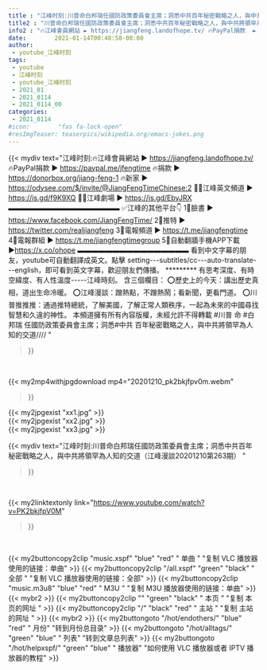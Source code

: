 ```yaml
---
title : "江峰时刻:川普命白邦瑞任國防政策委員會主席；洞悉中共百年秘密戰略之人，與中共將領罕為人知的交道（江峰漫談20201210第263期） "
title2 : "川普命白邦瑞任國防政策委員會主席；洞悉中共百年秘密戰略之人，與中共將領罕為人知的交道（江峰漫談20201210第263期） "
info2 : "🔥江峰會員網站 ► https://jiangfeng.landofhope.tv/ 🔥PayPal捐款  ► https://paypal.me/jfengtime 🔥捐款 ► https://donorbox.org/jiang-feng-1 🔥新家  ► https://odysee.com/$/invite/@JiangFengTimeChinese:2 🦸‍♂️️江峰英文頻道 ► https://is.gd/f9K9XQ 🦸‍♂️️江峰劇場 ► https://is.gd/EbyJRX ▬▬▬▬▬▬▬▬▬▬▬▬▬▬▬▬ ✅江峰的其他平台👇  1⃣臉書          ► https://www.facebook.com/JiangFengTime/  2⃣推特          ► https://twitter.com/realjiangfeng  3⃣電報頻道   ►  https://t.me/jiangfengtime  4⃣電報群組   ► https://t.me/jiangfengtimegroup  5⃣自動翻牆手機APP下載    ►https://x.co/ohope  ▬▬▬▬▬▬▬▬▬▬▬▬▬▬▬▬ 看到中文字幕的朋友，youtube可自動翻譯成英文。點擊 setting---subtitles/cc---auto-translate---english，即可看到英文字幕，歡迎朋友們傳播。                                                    ********* 有思考深度、有時空緯度、有人性溫度-----江峰時刻。 含三個欄目： ⭕️歷史上的今天：講出歷史真相，道出生命冷暖。 ⭕️江峰漫談：蹭熱點，不蹭熱鬧；看新聞，更看門道。 ⭕️川普推推推：通過推特總統，了解美國，了解正常人類秩序，一起為未來的中國尋找智慧和久違的神性。 本頻道擁有所有內容版權，未經允許不得轉載 #川普 命 #白邦瑞 任國防政策委員會主席；洞悉#中共 百年秘密戰略之人，與中共將領罕為人知的交道//// "
date:        2021-01-14T00:48:58-08:00
author:
 - youtube_江峰时刻
tags:
 - youtube
 - 江峰时刻
 - youtube_江峰时刻
 - 2021_01
 - 2021_0114
 - 2021_0114_00
categories:
 - 2021_0114
#icon:        "fas fa-lock-open"
#resImgTeaser: teaserpics/wikipedia.org/emacs-jokes.png
---
```


{{< mydiv text="江峰时刻:🔥江峰會員網站 ► https://jiangfeng.landofhope.tv/ 🔥PayPal捐款  ► https://paypal.me/jfengtime 🔥捐款 ► https://donorbox.org/jiang-feng-1 🔥新家  ► https://odysee.com/$/invite/@JiangFengTimeChinese:2 🦸‍♂️️江峰英文頻道 ► https://is.gd/f9K9XQ 🦸‍♂️️江峰劇場 ► https://is.gd/EbyJRX ▬▬▬▬▬▬▬▬▬▬▬▬▬▬▬▬ ✅江峰的其他平台👇  1⃣臉書          ► https://www.facebook.com/JiangFengTime/  2⃣推特          ► https://twitter.com/realjiangfeng  3⃣電報頻道   ►  https://t.me/jiangfengtime  4⃣電報群組   ► https://t.me/jiangfengtimegroup  5⃣自動翻牆手機APP下載    ►https://x.co/ohope  ▬▬▬▬▬▬▬▬▬▬▬▬▬▬▬▬ 看到中文字幕的朋友，youtube可自動翻譯成英文。點擊 setting---subtitles/cc---auto-translate---english，即可看到英文字幕，歡迎朋友們傳播。                                                    ********* 有思考深度、有時空緯度、有人性溫度-----江峰時刻。 含三個欄目： ⭕️歷史上的今天：講出歷史真相，道出生命冷暖。 ⭕️江峰漫談：蹭熱點，不蹭熱鬧；看新聞，更看門道。 ⭕️川普推推推：通過推特總統，了解美國，了解正常人類秩序，一起為未來的中國尋找智慧和久違的神性。 本頻道擁有所有內容版權，未經允許不得轉載 #川普 命 #白邦瑞 任國防政策委員會主席；洞悉#中共 百年秘密戰略之人，與中共將領罕為人知的交道//// "
>}}
<br>


{{< my2mp4withjpgdownload mp4="20201210_pk2bkjfpv0m.webm"
>}}

{{< my2jpgexist "xx1.jpg" >}}<br>
{{< my2jpgexist "xx2.jpg" >}}<br>
{{< my2jpgexist "xx3.jpg" >}}<br>



{{< mydiv text="江峰时刻:川普命白邦瑞任國防政策委員會主席；洞悉中共百年秘密戰略之人，與中共將領罕為人知的交道（江峰漫談20201210第263期） "
>}}
<br>

{{< my2linktextonly link="https://www.youtube.com/watch?v=PK2bkjfpV0M"
>}}


<br>

{{< my2buttoncopy2clip "music.xspf"        "blue"   "red"    " 单曲 "  "复制 VLC 播放器使用的链接：单曲" >}} {{< my2buttoncopy2clip "/all.xspf"         "green"  "black"  " 全部 "  "复制 VLC 播放器使用的链接：全部" >}} {{< my2buttoncopy2clip "music.m3u8"        "blue"   "red"    " M3U  "    "复制 M3U 播放器使用的链接：单曲" >}} {{< mybr2 >}} {{< my2buttoncopy2clip ""                  "green"  "black"  " 本页 "    "复制 本页的网址 " >}} {{< my2buttoncopy2clip "/"                 "black"  "red"    " 主站 "    "复制 主站的网址 " >}} {{< mybr2 >}} {{< my2buttongoto      "/hot/endothers/"   "blue"   "red"    " 月份"   "转到月份总目录" >}} {{< my2buttongoto      "/hot/alltags/"     "green"  "blue"   " 列表"   "转到文章总列表" >}} {{< my2buttongoto      "/hot/helpxspf/"    "green"  "blue"   " 播放器" "如何使用 VLC 播放器或者 IPTV 播放器的教程" >}} 
